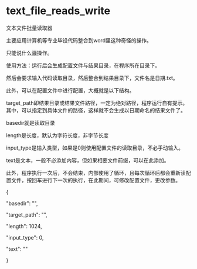 # text_file_reads_write
 文本文件批量读取器

主要应用计算机等专业毕设代码整合到word里这种奇怪的操作。

只能说什么骚操作。

使用方法：运行后会生成配置文件与结果目录，在程序所在目录下。

然后会要求输入代码读取目录，然后整合到结果目录下，文件名是日期.txt。

此外，可以在配置文件中进行配置，大概就是以下结构。

target_path即结果目录或结果文件路径，一定为绝对路径，程序运行自有提示。其中，可以指定到具体文件的路径，这样就不会生成以日期命名的结果文件了。

basedir就是读取目录

length是长度，默认为字符长度，非字节长度

input_type是输入类型，如果是0则使用配置文件的读取目录，不必手动输入。

text是文本，一般不必添加内容，但如果相要文件前缀，可以在此添加。

此外，程序执行一次后，不会结束，内部使用了循环，且每次循环后都会重新读配置文件，按回车进行下一次的执行，在此期间，可修改配置文件，更改参数。

{

  "basedir": "",

  "target_path": "",

  "length": 1024,

  "input_type": 0,

  "text": ""

}